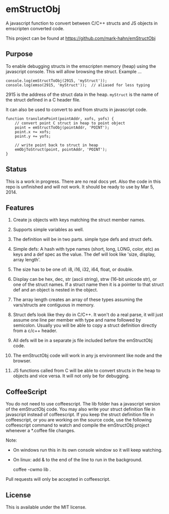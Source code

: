 emStructObj
===========

A javascript function to convert between C/C++ structs and JS objects in emscripten converted code.

This project can be found at https://github.com/mark-hahn/emStructObj

Purpose
-------

To enable debugging structs in the emscripten memory (heap) using the javascript console.  This will allow browsing the struct.  Example ...

    console.log(emStructToObj(2915, 'myStruct'));
    console.log(emso(2915, 'myStruct'));  // aliased for less typing
    
2915 is the address of the struct data in the heap.  `myStruct` is the name of the struct defined in a C header file.

It can also be used to convert to and from structs in javascript code.

    function translatePoint(pointAddr, xofs, yofs) {
    	// convert point C struct in heap to point object
    	point = emStructToObj(pointAddr, 'POINT');
    	point.x += xofs;
    	point.y += yofs;
    	
    	// write point back to struct in heap
    	emObjToStruct(point, pointAddr, 'POINT');
    }

Status
------
This is a work in progress.  There are no real docs yet.  Also the code in this repo is unfinished and will not work.    It should be ready to use by Mar 5, 2014.  

Features
--------

1. Create js objects with keys matching the struct member names.

2. Supports simple variables as well.

3. The definition will be in two parts.  simple type defs and struct defs.  
    
31. Simple defs: A hash with type names (short, long, LONG, color, etc) as keys and a def spec as the value.  The def will look like 'size, display, array length'.  

311. The size has to be one of: i8, i16, i32, i64, float, or double.

312. Display can be hex, dec, str (ascii string), strw (16-bit unicode str), or one of the struct names.  If a struct name then it is a pointer to that struct def and an object is nested in the object.

313. The array length creates an array of these types assuming the vars/structs are contiguous in memory.

32. Struct defs look like they do in C/C++.   It won't do a real parse, it will just assume one line per member with type and name followed by semicolon.  Usually you will be able to copy a struct definition directly from a c/c++ header. 

4. All defs will be in a separate js file included before the emStructObj code.  

5. The emStructObj code will work in any js environment like node and the browser.

6. JS functions called from C will be able to convert structs in the heap to objects and vice versa.  It will not only be for debugging.

CoffeeScript
------------
You do not need to use coffeescript.  The lib folder has a javascript version of the emStructObj code.  You may also write your struct definition file in javascript instead of coffeescript. If you keep the struct definition file in coffeescript, or you are working on the source code, use the following coffeescript command to watch and compile the emStructObj project whenever a *.coffee file changes.

Note:
- On windows run this in its own console window so it will keep watching.
- On linux: add & to the end of the line to run in the background.
	
	coffee -cwmo lib .

Pull requests will only be accepted in coffeescript.

License
-------

This is available under the MIT license.
